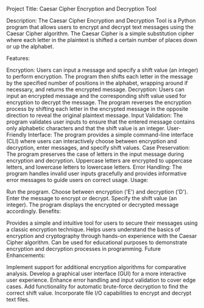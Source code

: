 
Project Title: Caesar Cipher Encryption and Decryption Tool

Description:
The Caesar Cipher Encryption and Decryption Tool is a Python program that allows users to encrypt and decrypt text messages using the Caesar Cipher algorithm. The Caesar Cipher is a simple substitution cipher where each letter in the plaintext is shifted a certain number of places down or up the alphabet.

Features:

Encryption: Users can input a message and specify a shift value (an integer) to perform encryption. The program then shifts each letter in the message by the specified number of positions in the alphabet, wrapping around if necessary, and returns the encrypted message.
Decryption: Users can input an encrypted message and the corresponding shift value used for encryption to decrypt the message. The program reverses the encryption process by shifting each letter in the encrypted message in the opposite direction to reveal the original plaintext message.
Input Validation: The program validates user inputs to ensure that the entered message contains only alphabetic characters and that the shift value is an integer.
User-Friendly Interface: The program provides a simple command-line interface (CLI) where users can interactively choose between encryption and decryption, enter messages, and specify shift values.
Case Preservation: The program preserves the case of letters in the input message during encryption and decryption. Uppercase letters are encrypted to uppercase letters, and lowercase letters to lowercase letters.
Error Handling: The program handles invalid user inputs gracefully and provides informative error messages to guide users on correct usage.
Usage:

Run the program.
Choose between encryption ('E') and decryption ('D').
Enter the message to encrypt or decrypt.
Specify the shift value (an integer).
The program displays the encrypted or decrypted message accordingly.
Benefits:

Provides a simple and intuitive tool for users to secure their messages using a classic encryption technique.
Helps users understand the basics of encryption and cryptography through hands-on experience with the Caesar Cipher algorithm.
Can be used for educational purposes to demonstrate encryption and decryption processes in programming.
Future Enhancements:

Implement support for additional encryption algorithms for comparative analysis.
Develop a graphical user interface (GUI) for a more interactive user experience.
Enhance error handling and input validation to cover edge cases.
Add functionality for automatic brute-force decryption to find the correct shift value.
Incorporate file I/O capabilities to encrypt and decrypt text files.
